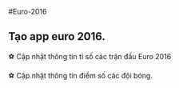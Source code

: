#Euro-2016

Tạo app euro 2016.
---
⚽ Cập nhật thông tin tỉ số các trận đấu Euro 2016

⚽ Cập nhật thông tin điểm số các đội bóng.

